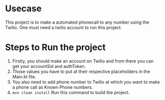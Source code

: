 # Usecase

This project is to make a automated phonecall to any number using the Twilio. One must need a twilio account to run this project.

# Steps to Run the project

1. Firstly, you should make an account on Twilio and from there you can get your accountSid and authToken.
2. Those values you have to put at their respective placeholders in the Main.kt file.
3. You also need to add phone number to Twilio at which you want to make a phone call as Known Phone numbers.
4. `mvn clean install` Run this command to build the project.

